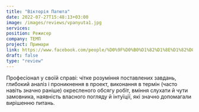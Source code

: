 ```yaml
---
title: "Вікторія Патюта"
date: 2022-07-27T15:48:13+03:00
image: /images/reviews/vpanyuta1.jpg
services:
position: Режисер
company: ТЕМП
project: Примари
link: https://www.facebook.com/people/%D0%9F%D0%B0%D1%82%D1%8E%D1%82%D0%B0-%D0%92%D1%96%D0%BA%D1%82%D0%BE%D1%80%D1%96%D1%8F/pfbid0XoK25ZwLiWQBorn1aEQHRZA5a9svL53x8k8rLTY36czDZ3UNQB4EJnHYoAFdhktgl/
draft: false
type: "review"
---
```


Професіонал у своїй справі: чітке розуміння поставлених завдань, глибокий аналіз і проникнення в проект, виконання в термін (часто навіть значно раніше) окресленого обсягу робіт, вміння слухати й чути замовника, наявність власного погляду й інтуїції, які значно допомагали вирішенню питань. 
